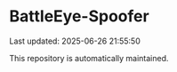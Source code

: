 # BattleEye-Spoofer

Last updated: 2025-06-26 21:55:50

This repository is automatically maintained.
